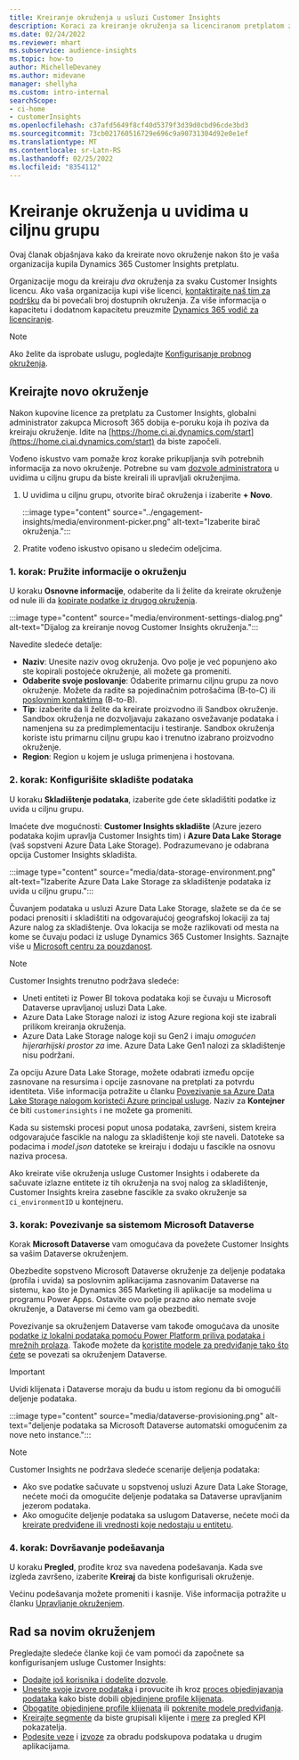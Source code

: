 ```yaml
---
title: Kreiranje okruženja u usluzi Customer Insights
description: Koraci za kreiranje okruženja sa licenciranom pretplatom za Dynamics 365 Customer Insights.
ms.date: 02/24/2022
ms.reviewer: mhart
ms.subservice: audience-insights
ms.topic: how-to
author: MichelleDevaney
ms.author: midevane
manager: shellyha
ms.custom: intro-internal
searchScope:
- ci-home
- customerInsights
ms.openlocfilehash: c37afd5649f8cf40d5379f3d39d0cbd96cde3bd3
ms.sourcegitcommit: 73cb021760516729e696c9a90731304d92e0e1ef
ms.translationtype: MT
ms.contentlocale: sr-Latn-RS
ms.lasthandoff: 02/25/2022
ms.locfileid: "8354112"
---
```

# <a name="create-an-environment-in-audience-insights"></a>Kreiranje okruženja u uvidima u ciljnu grupu

Ovaj članak objašnjava kako da kreirate novo okruženje nakon što je vaša organizacija kupila Dynamics 365 Customer Insights pretplatu. 

Organizacije mogu da kreiraju *dva* okruženja za svaku Customer Insights licencu. Ako vaša organizacija kupi više licenci, [kontaktirajte naš tim za podršku](https://go.microsoft.com/fwlink/?linkid=2079641) da bi povećali broj dostupnih okruženja. Za više informacija o kapacitetu i dodatnom kapacitetu preuzmite [Dynamics 365 vodič za licenciranje](https://go.microsoft.com/fwlink/?LinkId=866544).

> [!NOTE]
> Ako želite da isprobate uslugu, pogledajte [Konfigurisanje probnog okruženja](../trial-signup.md).

## <a name="create-a-new-environment"></a>Kreirajte novo okruženje

Nakon kupovine licence za pretplatu za Customer Insights, globalni administrator zakupca Microsoft 365 dobija e-poruku koja ih poziva da kreiraju okruženje. Idite na [https://home.ci.ai.dynamics.com/start](https://home.ci.ai.dynamics.com/start) da biste započeli. 

Vođeno iskustvo vam pomaže kroz korake prikupljanja svih potrebnih informacija za novo okruženje. Potrebne su vam [dozvole administratora](permissions.md) u uvidima u ciljnu grupu da biste kreirali ili upravljali okruženjima.

1. U uvidima u ciljnu grupu, otvorite birač okruženja i izaberite **+ Novo**.
  
   :::image type="content" source="../engagement-insights/media/environment-picker.png" alt-text="Izaberite birač okruženja.":::

1. Pratite vođeno iskustvo opisano u sledećim odeljcima.

### <a name="step-1-provide-environment-information"></a>1. korak: Pružite informacije o okruženju

U koraku **Osnovne informacije**, odaberite da li želite da kreirate okruženje od nule ili da [kopirate podatke iz drugog okruženja](manage-environments.md#copy-the-environment-configuration).

   :::image type="content" source="media/environment-settings-dialog.png" alt-text="Dijalog za kreiranje novog Customer Insights okruženja.":::

Navedite sledeće detalje:
   - **Naziv**: Unesite naziv ovog okruženja. Ovo polje je već popunjeno ako ste kopirali postojeće okruženje, ali možete ga promeniti.
   - **Odaberite svoje poslovanje**: Odaberite primarnu ciljnu grupu za novo okruženje. Možete da radite sa pojedinačnim potrošačima (B-to-C) ili [poslovnim kontaktima](work-with-business-accounts.md) (B-to-B).
   - **Tip**: izaberite da li želite da kreirate proizvodno ili Sandbox okruženje. Sandbox okruženja ne dozvoljavaju zakazano osvežavanje podataka i namenjena su za predimplementaciju i testiranje. Sandbox okruženja koriste istu primarnu ciljnu grupu kao i trenutno izabrano proizvodno okruženje.
   - **Region**: Region u kojem je usluga primenjena i hostovana.

### <a name="step-2-configure-data-storage"></a>2. korak: Konfigurišite skladište podataka

U koraku **Skladištenje podataka**, izaberite gde ćete skladištiti podatke iz uvida u ciljnu grupu.

Imaćete dve mogućnosti: **Customer Insights skladište** (Azure jezero podataka kojim upravlja Customer Insights tim) i **Azure Data Lake Storage** (vaš sopstveni Azure Data Lake Storage). Podrazumevano je odabrana opcija Customer Insights skladišta.

:::image type="content" source="media/data-storage-environment.png" alt-text="Izaberite Azure Data Lake Storage za skladištenje podataka iz uvida u ciljnu grupu.":::

Čuvanjem podataka u usluzi Azure Data Lake Storage, slažete se da će se podaci prenositi i skladištiti na odgovarajućoj geografskoj lokaciji za taj Azure nalog za skladištenje. Ova lokacija se može razlikovati od mesta na kome se čuvaju podaci iz usluge Dynamics 365 Customer Insights. Saznajte više u [Microsoft centru za pouzdanost](https://www.microsoft.com/trust-center).

> [!NOTE]
> Customer Insights trenutno podržava sledeće:
> - Uneti entiteti iz Power BI tokova podataka koji se čuvaju u Microsoft Dataverse upravljanoj usluzi Data Lake.  
> - Azure Data Lake Storage nalozi iz istog Azure regiona koji ste izabrali prilikom kreiranja okruženja.
> - Azure Data Lake Storage naloge koji su Gen2 i imaju *omogućen hijerarhijski prostor za* ime. Azure Data Lake Gen1 nalozi za skladištenje nisu podržani.

Za opciju Azure Data Lake Storage, možete odabrati između opcije zasnovane na resursima i opcije zasnovane na pretplati za potvrdu identiteta. Više informacija potražite u članku [Povezivanje sa Azure Data Lake Storage nalogom koristeći Azure principal usluge](connect-service-principal.md). Naziv za **Kontejner** će biti `customerinsights` i ne možete ga promeniti.

Kada su sistemski procesi poput unosa podataka, završeni, sistem kreira odgovarajuće fascikle na nalogu za skladištenje koji ste naveli. Datoteke sa podacima i *model.json* datoteke se kreiraju i dodaju u fascikle na osnovu naziva procesa.

Ako kreirate više okruženja usluge Customer Insights i odaberete da sačuvate izlazne entitete iz tih okruženja na svoj nalog za skladištenje, Customer Insights kreira zasebne fascikle za svako okruženje sa `ci_environmentID` u kontejneru.

### <a name="step-3-connect-to-microsoft-dataverse"></a>3. korak: Povezivanje sa sistemom Microsoft Dataverse
   
Korak **Microsoft Dataverse** vam omogućava da povežete Customer Insights sa vašim Dataverse okruženjem.

Obezbedite sopstveno Microsoft Dataverse okruženje za deljenje podataka (profila i uvida) sa poslovnim aplikacijama zasnovanim Dataverse na sistemu, kao što je Dynamics 365 Marketing ili aplikacije sa modelima u programu Power Apps. Ostavite ovo polje prazno ako nemate svoje okruženje, a Dataverse mi ćemo vam ga obezbediti.

Povezivanje sa okruženjem Dataverse vam takođe omogućava da unosite [podatke iz lokalni podataka pomoću Power Platform priliva podataka i mrežnih prolaza](data-sources.md#add-data-from-on-premises-data-sources). Takođe možete da [koristite modele za predviđanje tako što ćete](predictions-overview.md?tabs=b2c#out-of-box-models) se povezati sa okruženjem Dataverse.

> [!IMPORTANT]
> Uvidi klijenata i Dataverse moraju da budu u istom regionu da bi omogućili deljenje podataka.

:::image type="content" source="media/dataverse-provisioning.png" alt-text="deljenje podataka sa Microsoft Dataverse automatski omogućenim za nove neto instance.":::

> [!NOTE]
> Customer Insights ne podržava sledeće scenarije deljenja podataka:
> - Ako sve podatke sačuvate u sopstvenoj usluzi Azure Data Lake Storage, nećete moći da omogućite deljenje podataka sa Dataverse upravljanim jezerom podataka.
> - Ako omogućite deljenje podataka sa uslugom Dataverse, nećete moći da [kreirate predviđene ili vrednosti koje nedostaju u entitetu](predictions.md).

### <a name="step-4-finalize-the-settings"></a>4. korak: Dovršavanje podešavanja

U koraku **Pregled**, prođite kroz sva navedena podešavanja. Kada sve izgleda završeno, izaberite **Kreiraj** da biste konfigurisali okruženje. 

Većinu podešavanja možete promeniti i kasnije. Više informacija potražite u članku [Upravljanje okruženjem](manage-environments.md).

## <a name="work-with-your-new-environment"></a>Rad sa novim okruženjem

Pregledajte sledeće članke koji će vam pomoći da započnete sa konfigurisanjem usluge Customer Insights: 

- [Dodajte još korisnika i dodelite dozvole](permissions.md).
- [Unesite svoje izvore podataka](data-sources.md) i provucite ih kroz [proces objedinjavanja podataka](data-unification.md) kako biste dobili [objedinjene profile klijenata](customer-profiles.md).
- [Obogatite objedinjene profile klijenata](enrichment-hub.md) ili [pokrenite modele predviđanja](predictions-overview.md).
- [Kreirajte segmente](segments.md) da biste grupisali klijente i [mere](measures.md) za pregled KPI pokazatelja.
- [Podesite veze](connections.md) i [izvoze](export-destinations.md) za obradu podskupova podataka u drugim aplikacijama.
